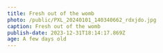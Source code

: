 ```yaml
---
title: Fresh out of the womb
photo: /public/PXL_20240101_140340662_rdxjdo.jpg
caption: Fresh out of the womb
publish-date: 2023-12-31T18:14:17.869Z
age: A few days old
---
```

